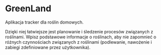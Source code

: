 # GreenLand
Aplikacja tracker dla roślin domowych.

Dzięki niej łatwiejsze jest planowanie i śledzenie procesów związanych z roślinami. 
Wpisz podstawowe informacje o roślinach, aby nie zapomnieć o różnych czynnościach związanych z roślinami (podlewanie, nawożenie i zabiegi zdefiniowane przez użytkownika).
